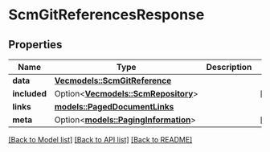 # ScmGitReferencesResponse

## Properties

Name | Type | Description | Notes
------------ | ------------- | ------------- | -------------
**data** | [**Vec<models::ScmGitReference>**](ScmGitReference.md) |  | 
**included** | Option<[**Vec<models::ScmRepository>**](ScmRepository.md)> |  | [optional]
**links** | [**models::PagedDocumentLinks**](PagedDocumentLinks.md) |  | 
**meta** | Option<[**models::PagingInformation**](PagingInformation.md)> |  | [optional]

[[Back to Model list]](../README.md#documentation-for-models) [[Back to API list]](../README.md#documentation-for-api-endpoints) [[Back to README]](../README.md)



